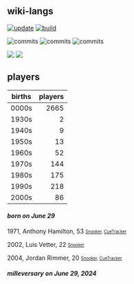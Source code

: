 ## wiki-langs
[![update](https://github.com/dreamerminsk/wiki-langs/actions/workflows/update-tables.yml/badge.svg)](https://github.com/dreamerminsk/wiki-langs/actions/workflows/update-tables.yml)
[![build](https://github.com/dreamerminsk/wiki-langs/actions/workflows/build.yml/badge.svg)](https://github.com/dreamerminsk/wiki-langs/actions/workflows/build.yml)

![commits](https://img.shields.io/github/commit-activity/y/dreamerminsk/wiki-langs)
![commits](https://img.shields.io/github/commit-activity/m/dreamerminsk/wiki-langs)
![commits](https://img.shields.io/github/commit-activity/w/dreamerminsk/wiki-langs)

![](https://img.shields.io/github/languages/code-size/dreamerminsk/wiki-langs)
![](https://img.shields.io/github/repo-size/dreamerminsk/wiki-langs)

## players
| births | players |
| :----: | ------: |
| 0000s | 2665 |
| 1930s | 2 |
| 1940s | 9 |
| 1950s | 13 |
| 1960s | 52 |
| 1970s | 144 |
| 1980s | 175 |
| 1990s | 218 |
| 2000s | 86 |

#### ***born on June 29***
1971, Anthony Hamilton, 53 <sub><sup>[Snooker](http://www.snooker.org/res/index.asp?player=115), [CueTracker](http://cuetracker.net/Players/anthony-hamilton/)</sup></sub>

2002, Luis Vetter, 22 <sub><sup>[Snooker](http://www.snooker.org/res/index.asp?player=2253)</sup></sub>

2004, Jordan Rimmer, 20 <sub><sup>[Snooker](http://www.snooker.org/res/index.asp?player=148), [CueTracker](http://cuetracker.net/Players/jordan-rimmer/)</sup></sub>


#### ***milleversary on June 29, 2024***



